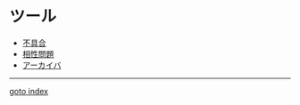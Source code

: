 # ツール

* [不具合](bugs.md)
* [相性問題](conflict.md)
* [アーカイバ](archiver.md)



----
[goto index](../README.md)

